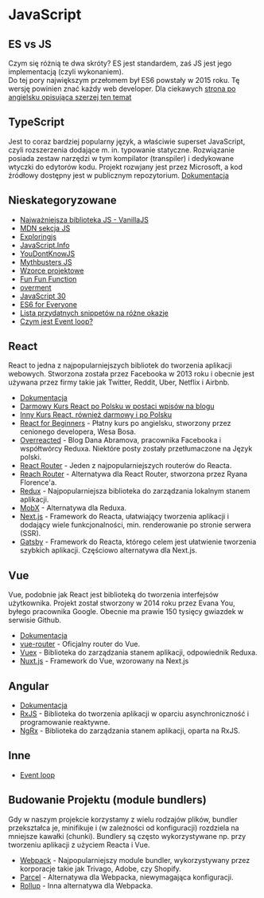 # JavaScript

## ES vs JS

Czym się różnią te dwa skróty? ES jest standardem, zaś JS jest jego implementacją (czyli wykonaniem).<br />
Do tej pory największym przełomem był ES6 powstały w 2015 roku. Tę wersję powinien znać każdy web developer. Dla ciekawych [strona po angielsku opisująca szerzej ten temat](https://flaviocopes.com/ecmascript/)

## TypeScript

Jest to coraz bardziej popularny język, a właściwie superset JavaScript, czyli rozszerzenia dodające m. in. typowanie statyczne. Rozwiązanie posiada zestaw narzędzi w tym kompilator (transpiler) i dedykowane wtyczki do edytorów kodu. Projekt rozwjany jest przez Microsoft, a kod źródłowy dostępny jest w publicznym repozytorium.
[Dokumentacja](https://www.typescriptlang.org/)

## Nieskategoryzowane

* [Najważniejsza biblioteka JS - VanillaJS](http://vanilla-js.com/)
* [MDN sekcja JS](https://developer.mozilla.org/pl/docs/Web/JavaScript)
* [Exploringjs](http://exploringjs.com/)
* [JavaScript.Info](https://javascript.info/)
* [YouDontKnowJS](https://github.com/getify/You-Dont-Know-JS/blob/master/README.md)
* [Mythbusters JS](https://mythbusters.js.org/)
* [Wzorce projektowe](https://addyosmani.com/resources/essentialjsdesignpatterns/book/)
* [Fun Fun Function](https://www.youtube.com/channel/UCO1cgjhGzsSYb1rsB4bFe4Q)
* [overment](https://www.youtube.com/channel/UC_MIaHmSkt9JHNZfQ_gUmrg/featured)
* [JavaScript 30](https://javascript30.com/)
* [ES6 for Everyone](https://es6.io/)
* [Lista przydatnych snippetów na różne okazje](https://codetogo.io/)
* [Czym jest Event loop?](https://youtu.be/8aGhZQkoFbQ)

## React

React to jedna z najpopularniejszych bibliotek do tworzenia aplikacji webowych. Stworzona została przez Facebooka w 2013 roku i obecnie jest używana przez firmy takie jak Twitter, Reddit, Uber, Netflix i Airbnb.

* [Dokumentacja](https://reactjs.org/docs/getting-started.html)
* [Darmowy Kurs React po Polsku w postaci wpisów na blogu](https://typeofweb.com/kurs/react-js/)
* [Inny Kurs React, również darmowy i po Polsku](http://szczecinski.eu)
* [React for Beginners](https://reactforbeginners.com/) - Płatny kurs po angielsku, stworzony przez cenionego developera, Wesa Bosa.
* [Overreacted](https://overreacted.io/) - Blog Dana Abramova, pracownika Facebooka i współtwórcy Reduxa. Niektóre posty zostały przetłumaczone na Język polski.
* [React Router](https://reacttraining.com/react-router/) - Jeden z najpopularniejszych routerów do Reacta.
* [Reach Router](https://reach.tech/router) - Alternatywa dla React Router, stworzona przez Ryana Florence'a.
* [Redux](https://redux.js.org/) - Najpopularniejsza biblioteka do zarządzania lokalnym stanem aplikacji.
* [MobX](https://mobx.js.org/) - Alternatywa dla Reduxa.
* [Next.js](https://nextjs.org/) - Framework do Reacta, ułatwiający tworzenia aplikacji i dodający wiele funkcjonalności, min. renderowanie po stronie serwera (SSR).
* [Gatsby](https://www.gatsbyjs.org/) - Framework do Reacta, którego celem jest ułatwienie tworzenia szybkich aplikacji. Częściowo alternatywa dla Next.js.

## Vue

Vue, podobnie jak React jest biblioteką do tworzenia interfejsów użytkownika. Projekt został stworzony w 2014 roku przez Evana You, byłego pracownika Google. Obecnie ma prawie 150 tysięcy gwiazdek w serwisie Github. 

* [Dokumentacja](https://vuejs.org/v2/guide/)
* [vue-router](https://router.vuejs.org/) - Oficjalny router do Vue.
* [Vuex](https://vuex.vuejs.org/) - Biblioteka do zarządzania stanem aplikacji, odpowiednik Reduxa.
* [Nuxt.js](https://nuxtjs.org/) - Framework do Vue, wzorowany na Next.js

## Angular

* [Dokumentacja](https://angular.io/docs)
* [RxJS](https://rxjs.dev/) - Biblioteka do tworzenia aplikacji w oparciu asynchroniczność i programowanie reaktywne.
* [NgRx](https://ngrx.io/) - Biblioteka do zarządzania stanem aplikacji, oparta na RxJS.

## Inne

* [Event loop](https://www.youtube.com/watch?v=8aGhZQkoFbQ&feature=youtu.be&fbclid=IwAR3-lP97INfmRzM9xLJWwwFIFw0QBszBhB0AtWaUtOvcK5O5e5YHgEbgbnI)

## Budowanie Projektu (module bundlers)

Gdy w naszym projekcie korzystamy z wielu rodzajów plików, bundler przekształca je, minifikuje i (w zależności od konfiguracji) rozdziela na mniejsze kawałki (chunki). Bundlery są często wykorzystywane np. przy tworzeniu aplikacji z użyciem Reacta i Vue.

* [Webpack](https://webpack.js.org/) - Najpopularniejszy module bundler, wykorzystywany przez korporacje takie jak Trivago, Adobe, czy Shopify.
* [Parcel](https://parceljs.org/) - Alternatywa dla Webpacka, niewymagająca konfiguracji.
* [Rollup](https://rollupjs.org/guide/en) - Inna alternatywa dla Webpacka.
